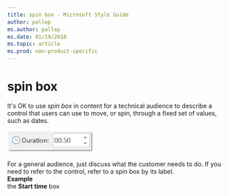 ```yaml
---
title: spin box - Microsoft Style Guide
author: pallep
ms.author: pallep
ms.date: 01/19/2018
ms.topic: article
ms.prod: non-product-specific
---
```


# spin box

It's OK to use *spin box* in
content for a technical audience to describe a control that users can
use to move, or spin, through a fixed set of values, such as dates.  

![](media/spin-box/63270893.jpg)

For a general audience, just discuss what the customer needs to do. If you
need to refer to the control, refer to a spin box by its label.  
**Example**  
the **Start time** box  
